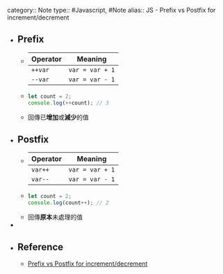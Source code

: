 category:: Note
type:: #Javascript, #Note
alias:: JS - Prefix vs Postfix for increment/decrement

- ## Prefix
	- |**Operator**|**Meaning**|
	  |--|--|
	  |`++var`|`var = var + 1`|
	  |`--var`|`var = var - 1`|
	- ```js
	  let count = 2;
	  console.log(++count); // 3
	  ```
	- 回傳已**增加**或**減少**的值
- ## Postfix
	- |**Operator**|**Meaning**|
	  |--|--|
	  |`var++`|`var = var + 1`|
	  |`var--`|`var = var - 1`|
	- ```js
	  let count = 2;
	  console.log(count++); // 2
	  ```
	- 回傳**原本**未處理的值
-
- ## Reference
	- [Prefix vs Postfix for increment/decrement](https://www.linkedin.com/pulse/prefix-vs-postfix-incrementdecrement-haresh-kotkar)